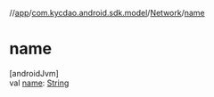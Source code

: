 //[app](../../../index.md)/[com.kycdao.android.sdk.model](../index.md)/[Network](index.md)/[name](name.md)

# name

[androidJvm]\
val [name](name.md): [String](https://kotlinlang.org/api/latest/jvm/stdlib/kotlin/-string/index.html)
